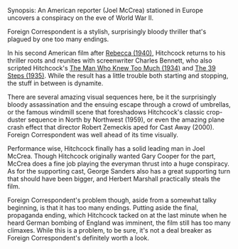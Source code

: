 Synopsis: An American reporter (Joel McCrea) stationed in Europe uncovers a conspiracy on the eve of World War II.

Foreign Correspondent is a stylish, surprisingly bloody thriller that's plagued by one too many endings.

In his second American film after <a href="/browse/reviews/rebecca-1940/">Rebecca (1940)</a>, Hitchcock returns to his thriller roots and reunites with screenwriter Charles Bennett, who also scripted Hitchcock's <a href="/browse/reviews/the-man-who-knew-too-much-1934/">The Man Who Knew Too Much (1934)</a> and <a href="/browse/reviews/the-39-steps-1935/">The 39 Steps (1935)</a>.  While the result has a little trouble both starting and stopping, the stuff in between is dynamite.

There are several amazing visual sequences here, be it the surprisingly bloody assassination and the ensuing escape through a crowd of umbrellas, or the famous windmill scene that foreshadows Hitchcock's classic crop-duster sequence in North by Northwest (1959), or even the amazing plane crash effect that director Robert Zemeckis aped for Cast Away (2000). Foreign Correspondent was well ahead of its time visually.

Performance wise, Hitchcock finally has a solid leading man in Joel McCrea.  Though Hitchcock originally wanted Gary Cooper for the part, McCrea does a fine job playing the everyman thrust into a huge conspiracy.  As for the supporting cast, George Sanders also has a great supporting turn that should have been bigger, and Herbert Marshall practically steals the film.

Foreign Correspondent's problem though, aside from a somewhat talky beginning, is that it has too many endings.  Putting aside the final, propaganda ending, which Hitchcock tacked on at the last minute when he heard German bombing of England was imminent, the film still has too many climaxes.  While this is a problem, to be sure, it's not a deal breaker as Foreign Correspondent's definitely worth a look.
